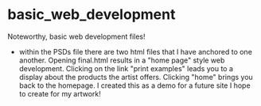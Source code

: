 # basic_web_development

Noteworthy, basic web development files!

* within the PSDs file there are two html files that I have anchored to one another. Opening final.html results in a "home page" style web development. Clicking on the link "print examples" leads you to a display about the products the artist offers. Clicking "home" brings you back to the homepage. I created this as a demo for a future site I hope to create for my artwork!
